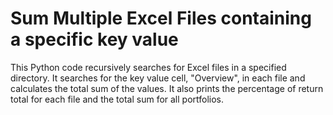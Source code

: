 # Sum Multiple Excel Files containing a specific key value

This Python code recursively searches for Excel files in a specified directory. It searches for the key value cell, "Overview", in each file and calculates the total sum of the values. It also prints the percentage of return total for each file and the total sum for all portfolios. 

